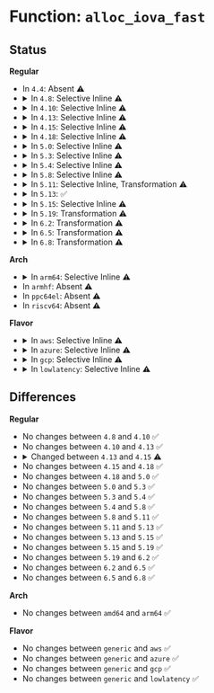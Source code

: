 # Function: <code>alloc_iova_fast</code>

## Status
<b>Regular</b>
<ul>
<li>
In <code>4.4</code>: Absent ⚠️
</li>
<li>
<details>
<summary>In <code>4.8</code>: Selective Inline ⚠️</summary>

```c
long unsigned int alloc_iova_fast(struct iova_domain *iovad, long unsigned int size, long unsigned int limit_pfn);
```

**Collision:** Unique Global

**Inline:** Selective

**Transformation:** False

**Instances:**

```
In drivers/iommu/iova.c (ffffffff81580f20)
Location: drivers/iommu/iova.c:402
Inline: True
Direct callers:
  - drivers/iommu/intel-iommu.c:intel_alloc_iova
  - drivers/iommu/intel-iommu.c:intel_alloc_iova
```
**Symbols:**

```
ffffffff81580f20-ffffffff8158110d: alloc_iova_fast (STB_GLOBAL)
```
</details>
</li>
<li>
<details>
<summary>In <code>4.10</code>: Selective Inline ⚠️</summary>

```c
long unsigned int alloc_iova_fast(struct iova_domain *iovad, long unsigned int size, long unsigned int limit_pfn);
```

**Collision:** Unique Global

**Inline:** Selective

**Transformation:** False

**Instances:**

```
In drivers/iommu/iova.c (ffffffff815adae0)
Location: drivers/iommu/iova.c:402
Inline: True
Direct callers:
  - drivers/iommu/intel-iommu.c:intel_alloc_iova
  - drivers/iommu/intel-iommu.c:intel_alloc_iova
```
**Symbols:**

```
ffffffff815adae0-ffffffff815adcd9: alloc_iova_fast (STB_GLOBAL)
```
</details>
</li>
<li>
<details>
<summary>In <code>4.13</code>: Selective Inline ⚠️</summary>

```c
long unsigned int alloc_iova_fast(struct iova_domain *iovad, long unsigned int size, long unsigned int limit_pfn);
```

**Collision:** Unique Global

**Inline:** Selective

**Transformation:** False

**Instances:**

```
In drivers/iommu/iova.c (ffffffff815c3750)
Location: drivers/iommu/iova.c:378
Inline: True
Direct callers:
  - drivers/iommu/intel-iommu.c:intel_alloc_iova
  - drivers/iommu/intel-iommu.c:intel_alloc_iova
```
**Symbols:**

```
ffffffff815c3750-ffffffff815c3957: alloc_iova_fast (STB_GLOBAL)
```
</details>
</li>
<li>
<details>
<summary>In <code>4.15</code>: Selective Inline ⚠️</summary>

```c
long unsigned int alloc_iova_fast(struct iova_domain *iovad, long unsigned int size, long unsigned int limit_pfn, bool flush_rcache);
```

**Collision:** Unique Global

**Inline:** Selective

**Transformation:** False

**Instances:**

```
In drivers/iommu/iova.c (ffffffff8162a400)
Location: drivers/iommu/iova.c:404
Inline: True
Direct callers:
  - drivers/iommu/intel-iommu.c:intel_alloc_iova
  - drivers/iommu/intel-iommu.c:intel_alloc_iova
```
**Symbols:**

```
ffffffff8162a400-ffffffff8162a63c: alloc_iova_fast (STB_GLOBAL)
```
</details>
</li>
<li>
<details>
<summary>In <code>4.18</code>: Selective Inline ⚠️</summary>

```c
long unsigned int alloc_iova_fast(struct iova_domain *iovad, long unsigned int size, long unsigned int limit_pfn, bool flush_rcache);
```

**Collision:** Unique Global

**Inline:** Selective

**Transformation:** False

**Instances:**

```
In drivers/iommu/iova.c (ffffffff81665110)
Location: drivers/iommu/iova.c:404
Inline: True
Direct callers:
  - drivers/iommu/intel-iommu.c:intel_alloc_iova
  - drivers/iommu/intel-iommu.c:intel_alloc_iova
```
**Symbols:**

```
ffffffff81665110-ffffffff81665349: alloc_iova_fast (STB_GLOBAL)
```
</details>
</li>
<li>
<details>
<summary>In <code>5.0</code>: Selective Inline ⚠️</summary>

```c
long unsigned int alloc_iova_fast(struct iova_domain *iovad, long unsigned int size, long unsigned int limit_pfn, bool flush_rcache);
```

**Collision:** Unique Global

**Inline:** Selective

**Transformation:** False

**Instances:**

```
In drivers/iommu/iova.c (ffffffff81683710)
Location: drivers/iommu/iova.c:413
Inline: True
Direct callers:
  - drivers/iommu/intel-iommu.c:intel_alloc_iova
  - drivers/iommu/intel-iommu.c:intel_alloc_iova
```
**Symbols:**

```
ffffffff81683710-ffffffff81683949: alloc_iova_fast (STB_GLOBAL)
```
</details>
</li>
<li>
<details>
<summary>In <code>5.3</code>: Selective Inline ⚠️</summary>

```c
long unsigned int alloc_iova_fast(struct iova_domain *iovad, long unsigned int size, long unsigned int limit_pfn, bool flush_rcache);
```

**Collision:** Unique Global

**Inline:** Selective

**Transformation:** False

**Instances:**

```
In drivers/iommu/iova.c (ffffffff816bb020)
Location: drivers/iommu/iova.c:412
Inline: True
Direct callers:
  - drivers/iommu/intel-iommu.c:intel_alloc_iova
  - drivers/iommu/intel-iommu.c:intel_alloc_iova
```
**Symbols:**

```
ffffffff816bb020-ffffffff816bb0bc: alloc_iova_fast (STB_GLOBAL)
```
</details>
</li>
<li>
<details>
<summary>In <code>5.4</code>: Selective Inline ⚠️</summary>

```c
long unsigned int alloc_iova_fast(struct iova_domain *iovad, long unsigned int size, long unsigned int limit_pfn, bool flush_rcache);
```

**Collision:** Unique Global

**Inline:** Selective

**Transformation:** False

**Instances:**

```
In drivers/iommu/iova.c (ffffffff816dde80)
Location: drivers/iommu/iova.c:412
Inline: True
Direct callers:
  - drivers/iommu/intel-iommu.c:intel_alloc_iova
  - drivers/iommu/intel-iommu.c:intel_alloc_iova
```
**Symbols:**

```
ffffffff816dde80-ffffffff816ddf1c: alloc_iova_fast (STB_GLOBAL)
```
</details>
</li>
<li>
<details>
<summary>In <code>5.8</code>: Selective Inline ⚠️</summary>

```c
long unsigned int alloc_iova_fast(struct iova_domain *iovad, long unsigned int size, long unsigned int limit_pfn, bool flush_rcache);
```

**Collision:** Unique Global

**Inline:** Selective

**Transformation:** False

**Instances:**

```
In drivers/iommu/iova.c (ffffffff81794b50)
Location: drivers/iommu/iova.c:412
Inline: True
Direct callers:
  - drivers/iommu/dma-iommu.c:iommu_dma_alloc_iova
  - drivers/iommu/dma-iommu.c:iommu_dma_alloc_iova
  - drivers/iommu/intel/iommu.c:intel_alloc_iova
  - drivers/iommu/intel/iommu.c:intel_alloc_iova
```
**Symbols:**

```
ffffffff81794b50-ffffffff81794bec: alloc_iova_fast (STB_GLOBAL)
```
</details>
</li>
<li>
<details>
<summary>In <code>5.11</code>: Selective Inline, Transformation ⚠️</summary>

```c
long unsigned int alloc_iova_fast(struct iova_domain *iovad, long unsigned int size, long unsigned int limit_pfn, bool flush_rcache);
```

**Collision:** Unique Global

**Inline:** Selective

**Transformation:** True

**Instances:**

```
In drivers/iommu/iova.c (ffffffff817c1150)
Location: drivers/iommu/iova.c:426
Inline: True
Direct callers:
  - drivers/iommu/dma-iommu.c:iommu_dma_alloc_iova
  - drivers/iommu/dma-iommu.c:iommu_dma_alloc_iova
```
**Symbols:**

```
ffffffff817c1150-ffffffff817c1259: alloc_iova_fast.part.0 (STB_LOCAL)
ffffffff817c1260-ffffffff817c12e4: alloc_iova_fast (STB_GLOBAL)
```
</details>
</li>
<li>
<details>
<summary>In <code>5.13</code>: ✅</summary>

```c
long unsigned int alloc_iova_fast(struct iova_domain *iovad, long unsigned int size, long unsigned int limit_pfn, bool flush_rcache);
```

**Collision:** Unique Global

**Inline:** No

**Transformation:** False

**Instances:**

```
In drivers/iommu/iova.c (ffffffff817a3d20)
Location: drivers/iommu/iova.c:493
Inline: False
Direct callers:
  - drivers/iommu/dma-iommu.c:iommu_dma_alloc_iova
  - drivers/iommu/dma-iommu.c:iommu_dma_alloc_iova
```
**Symbols:**

```
ffffffff817a3d20-ffffffff817a3fd0: alloc_iova_fast (STB_GLOBAL)
```
</details>
</li>
<li>
<details>
<summary>In <code>5.15</code>: Selective Inline ⚠️</summary>

```c
long unsigned int alloc_iova_fast(struct iova_domain *iovad, long unsigned int size, long unsigned int limit_pfn, bool flush_rcache);
```

**Collision:** Unique Global

**Inline:** Selective

**Transformation:** False

**Instances:**

```
In drivers/iommu/iova.c (ffffffff8182d650)
Location: drivers/iommu/iova.c:493
Inline: True
Direct callers:
  - drivers/iommu/dma-iommu.c:iommu_dma_alloc_iova
  - drivers/iommu/dma-iommu.c:iommu_dma_alloc_iova
  - drivers/iommu/dma-iommu.c:iommu_dma_alloc_iova
  - drivers/iommu/dma-iommu.c:iommu_dma_alloc_iova
```
**Symbols:**

```
ffffffff8182d650-ffffffff8182d9cc: alloc_iova_fast (STB_GLOBAL)
```
</details>
</li>
<li>
<details>
<summary>In <code>5.19</code>: Transformation ⚠️</summary>

```c
long unsigned int alloc_iova_fast(struct iova_domain *iovad, long unsigned int size, long unsigned int limit_pfn, bool flush_rcache);
```

**Collision:** Unique Global

**Inline:** No

**Transformation:** True

**Instances:**

```
In drivers/iommu/iova.c (0)
Location: drivers/iommu/iova.c:434
Inline: False
Direct callers:
  - drivers/iommu/dma-iommu.c:iommu_dma_alloc_iova
  - drivers/iommu/dma-iommu.c:iommu_dma_alloc_iova
  - drivers/iommu/dma-iommu.c:iommu_dma_alloc_iova
  - drivers/iommu/dma-iommu.c:iommu_dma_alloc_iova
  - drivers/iommu/dma-iommu.c:iommu_dma_alloc_iova
```
**Symbols:**

```
ffffffff81eca5c6-ffffffff81eca5df: alloc_iova_fast.cold (STB_LOCAL)
ffffffff8196e3b0-ffffffff8196e6e3: alloc_iova_fast (STB_GLOBAL)
```
</details>
</li>
<li>
<details>
<summary>In <code>6.2</code>: Transformation ⚠️</summary>

```c
long unsigned int alloc_iova_fast(struct iova_domain *iovad, long unsigned int size, long unsigned int limit_pfn, bool flush_rcache);
```

**Collision:** Unique Global

**Inline:** No

**Transformation:** True

**Instances:**

```
In drivers/iommu/iova.c (0)
Location: drivers/iommu/iova.c:439
Inline: False
Direct callers:
  - drivers/iommu/dma-iommu.c:iommu_dma_alloc_iova
  - drivers/iommu/dma-iommu.c:iommu_dma_alloc_iova
  - drivers/iommu/dma-iommu.c:iommu_dma_alloc_iova
  - drivers/iommu/dma-iommu.c:iommu_dma_alloc_iova
  - drivers/iommu/dma-iommu.c:iommu_dma_alloc_iova
```
**Symbols:**

```
ffffffff82098141-ffffffff8209815a: alloc_iova_fast.cold (STB_LOCAL)
ffffffff81ad8d40-ffffffff81ad9050: alloc_iova_fast (STB_GLOBAL)
```
</details>
</li>
<li>
<details>
<summary>In <code>6.5</code>: Transformation ⚠️</summary>

```c
long unsigned int alloc_iova_fast(struct iova_domain *iovad, long unsigned int size, long unsigned int limit_pfn, bool flush_rcache);
```

**Collision:** Unique Global

**Inline:** No

**Transformation:** True

**Instances:**

```
In drivers/iommu/iova.c (0)
Location: drivers/iommu/iova.c:439
Inline: False
Direct callers:
  - drivers/iommu/dma-iommu.c:iommu_dma_alloc_iova
  - drivers/iommu/dma-iommu.c:iommu_dma_alloc_iova
  - drivers/iommu/dma-iommu.c:iommu_dma_alloc_iova
  - drivers/iommu/dma-iommu.c:iommu_dma_alloc_iova
  - drivers/iommu/dma-iommu.c:iommu_dma_alloc_iova
```
**Symbols:**

```
ffffffff82119130-ffffffff82119157: alloc_iova_fast.cold (STB_LOCAL)
ffffffff81b26ce0-ffffffff81b27103: alloc_iova_fast (STB_GLOBAL)
```
</details>
</li>
<li>
<details>
<summary>In <code>6.8</code>: Transformation ⚠️</summary>

```c
long unsigned int alloc_iova_fast(struct iova_domain *iovad, long unsigned int size, long unsigned int limit_pfn, bool flush_rcache);
```

**Collision:** Unique Global

**Inline:** No

**Transformation:** True

**Instances:**

```
In drivers/iommu/iova.c (0)
Location: drivers/iommu/iova.c:440
Inline: False
Direct callers:
  - drivers/iommu/dma-iommu.c:iommu_dma_alloc_iova
  - drivers/iommu/dma-iommu.c:iommu_dma_alloc_iova
  - drivers/iommu/dma-iommu.c:iommu_dma_alloc_iova
  - drivers/iommu/dma-iommu.c:iommu_dma_alloc_iova
```
**Symbols:**

```
ffffffff821f710c-ffffffff821f7135: alloc_iova_fast.cold (STB_LOCAL)
ffffffff81b7dde0-ffffffff81b7e1aa: alloc_iova_fast (STB_GLOBAL)
```
</details>
</li>
</ul>
<b>Arch</b>
<ul>
<li>
<details>
<summary>In <code>arm64</code>: Selective Inline ⚠️</summary>

```c
long unsigned int alloc_iova_fast(struct iova_domain *iovad, long unsigned int size, long unsigned int limit_pfn, bool flush_rcache);
```

**Collision:** Unique Global

**Inline:** Selective

**Transformation:** False

**Instances:**

```
In drivers/iommu/iova.c (ffff8000108ce488)
Location: drivers/iommu/iova.c:412
Inline: True
```
**Symbols:**

```
ffff8000108ce488-ffff8000108ce54c: alloc_iova_fast (STB_GLOBAL)
```
</details>
</li>
<li>
In <code>armhf</code>: Absent ⚠️
</li>
<li>
In <code>ppc64el</code>: Absent ⚠️
</li>
<li>
In <code>riscv64</code>: Absent ⚠️
</li>
</ul>
<b>Flavor</b>
<ul>
<li>
<details>
<summary>In <code>aws</code>: Selective Inline ⚠️</summary>

```c
long unsigned int alloc_iova_fast(struct iova_domain *iovad, long unsigned int size, long unsigned int limit_pfn, bool flush_rcache);
```

**Collision:** Unique Global

**Inline:** Selective

**Transformation:** False

**Instances:**

```
In drivers/iommu/iova.c (ffffffff816a38d0)
Location: drivers/iommu/iova.c:412
Inline: True
Direct callers:
  - drivers/iommu/intel-iommu.c:intel_alloc_iova
  - drivers/iommu/intel-iommu.c:intel_alloc_iova
```
**Symbols:**

```
ffffffff816a38d0-ffffffff816a396c: alloc_iova_fast (STB_GLOBAL)
```
</details>
</li>
<li>
<details>
<summary>In <code>azure</code>: Selective Inline ⚠️</summary>

```c
long unsigned int alloc_iova_fast(struct iova_domain *iovad, long unsigned int size, long unsigned int limit_pfn, bool flush_rcache);
```

**Collision:** Unique Global

**Inline:** Selective

**Transformation:** False

**Instances:**

```
In drivers/iommu/iova.c (ffffffff816812c0)
Location: drivers/iommu/iova.c:412
Inline: True
Direct callers:
  - drivers/iommu/intel-iommu.c:intel_alloc_iova
  - drivers/iommu/intel-iommu.c:intel_alloc_iova
```
**Symbols:**

```
ffffffff816812c0-ffffffff8168135c: alloc_iova_fast (STB_GLOBAL)
```
</details>
</li>
<li>
<details>
<summary>In <code>gcp</code>: Selective Inline ⚠️</summary>

```c
long unsigned int alloc_iova_fast(struct iova_domain *iovad, long unsigned int size, long unsigned int limit_pfn, bool flush_rcache);
```

**Collision:** Unique Global

**Inline:** Selective

**Transformation:** False

**Instances:**

```
In drivers/iommu/iova.c (ffffffff816d1b40)
Location: drivers/iommu/iova.c:412
Inline: True
Direct callers:
  - drivers/iommu/intel-iommu.c:intel_alloc_iova
  - drivers/iommu/intel-iommu.c:intel_alloc_iova
```
**Symbols:**

```
ffffffff816d1b40-ffffffff816d1bdc: alloc_iova_fast (STB_GLOBAL)
```
</details>
</li>
<li>
<details>
<summary>In <code>lowlatency</code>: Selective Inline ⚠️</summary>

```c
long unsigned int alloc_iova_fast(struct iova_domain *iovad, long unsigned int size, long unsigned int limit_pfn, bool flush_rcache);
```

**Collision:** Unique Global

**Inline:** Selective

**Transformation:** False

**Instances:**

```
In drivers/iommu/iova.c (ffffffff816ec100)
Location: drivers/iommu/iova.c:412
Inline: True
Direct callers:
  - drivers/iommu/intel-iommu.c:intel_alloc_iova
  - drivers/iommu/intel-iommu.c:intel_alloc_iova
```
**Symbols:**

```
ffffffff816ec100-ffffffff816ec19c: alloc_iova_fast (STB_GLOBAL)
```
</details>
</li>
</ul>

## Differences
<b>Regular</b>
<ul>
<li>
No changes between <code>4.8</code> and <code>4.10</code> ✅
</li>
<li>
No changes between <code>4.10</code> and <code>4.13</code> ✅
</li>
<li>
<details>
<summary>Changed between <code>4.13</code> and <code>4.15</code> ⚠️</summary>
<ul>
<li>
<b>Param added. </b>
<code>bool flush_rcache</code>
</li>
</ul>
</details>
</li>
<li>
No changes between <code>4.15</code> and <code>4.18</code> ✅
</li>
<li>
No changes between <code>4.18</code> and <code>5.0</code> ✅
</li>
<li>
No changes between <code>5.0</code> and <code>5.3</code> ✅
</li>
<li>
No changes between <code>5.3</code> and <code>5.4</code> ✅
</li>
<li>
No changes between <code>5.4</code> and <code>5.8</code> ✅
</li>
<li>
No changes between <code>5.8</code> and <code>5.11</code> ✅
</li>
<li>
No changes between <code>5.11</code> and <code>5.13</code> ✅
</li>
<li>
No changes between <code>5.13</code> and <code>5.15</code> ✅
</li>
<li>
No changes between <code>5.15</code> and <code>5.19</code> ✅
</li>
<li>
No changes between <code>5.19</code> and <code>6.2</code> ✅
</li>
<li>
No changes between <code>6.2</code> and <code>6.5</code> ✅
</li>
<li>
No changes between <code>6.5</code> and <code>6.8</code> ✅
</li>
</ul>
<b>Arch</b>
<ul>
<li>
No changes between <code>amd64</code> and <code>arm64</code> ✅
</li>
</ul>
<b>Flavor</b>
<ul>
<li>
No changes between <code>generic</code> and <code>aws</code> ✅
</li>
<li>
No changes between <code>generic</code> and <code>azure</code> ✅
</li>
<li>
No changes between <code>generic</code> and <code>gcp</code> ✅
</li>
<li>
No changes between <code>generic</code> and <code>lowlatency</code> ✅
</li>
</ul>
